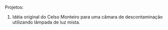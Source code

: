 Projetos:

1. Idéia original do Celso Monteiro para uma câmara de descontaminação utilizando lâmpada de luz mista.
